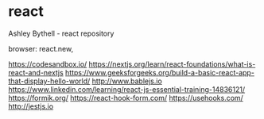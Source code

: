 # react


Ashley Bythell - react repository


browser:  react.new,

https://codesandbox.io/
https://nextjs.org/learn/react-foundations/what-is-react-and-nextjs
https://www.geeksforgeeks.org/build-a-basic-react-app-that-display-hello-world/
http://www.bablejs.io
https://www.linkedin.com/learning/react-js-essential-training-14836121/
https://formik.org/
https://react-hook-form.com/
https://usehooks.com/
http://jestjs.io


